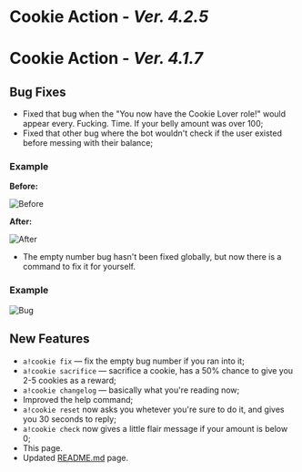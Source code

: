 # Cookie Action - *Ver. 4.2.5*


# Cookie Action - *Ver. 4.1.7*

## Bug Fixes

* Fixed that bug when the "You now have the Cookie Lover role!" would appear every. Fucking. Time. If your belly amount was over 100;
* Fixed that other bug where the bot wouldn't check if the user existed before messing with their balance; 
### Example 
**Before:**

![Before](https://i.imgur.com/DRurAWn.png)

**After:**

![After](https://i.imgur.com/yteyLCp.png)

* The empty number bug hasn't been fixed globally, but now there is a command to fix it for yourself.
### Example
![Bug](https://i.imgur.com/7kqWCtO.png)

## New Features
* `a!cookie fix` — fix the empty bug number if you ran into it;
* `a!cookie sacrifice` — sacrifice a cookie, has a 50% chance to give you 2-5 cookies as a reward;
* `a!cookie changelog` — basically what you're reading now;
* Improved the help command;
* `a!cookie reset` now asks you whetever you're sure to do it, and gives you 30 seconds to reply;
* `a!cookie check` now gives a little flair message if your amount is below 0; 
* This page.
* Updated [README.md](https://github.com/Shylke/cookie-action-atlas/blob/master/README.md) page.
